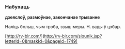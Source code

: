 ### Набухаць
**дзеяслоў, размоўнае, закончанае трыванне**

Наліць больш, чым трэба, звыш меры. Н. вады ў цэбар.

<a rel="author">[http://rv-blr.com/](http://rv-blr.com/slounik.jsp?letterId=0&maskId=0&pageId=1749)</a>
